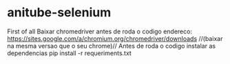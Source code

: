 # anitube-selenium
First of all
Baixar chromedriver antes de roda o codigo endereco:
https://sites.google.com/a/chromium.org/chromedriver/downloads //(baixar na mesma versao que o seu chrome)//
Antes de roda o codigo instalar as dependencias pip install -r requeriments.txt

